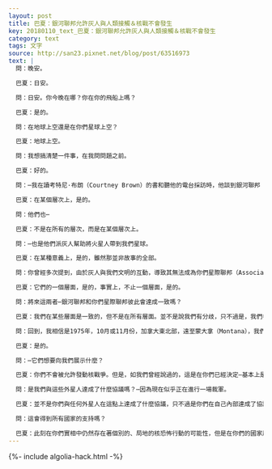 ```yaml
---
layout: post
title: 巴夏：銀河聯邦允許灰人與人類接觸＆核戰不會發生
key: 20180110_text_巴夏：銀河聯邦允許灰人與人類接觸＆核戰不會發生
category: text
tags: 文字
source: http://san23.pixnet.net/blog/post/63516973
text: |
  問：晚安。

  巴夏：日安。

  問：日安。你今晚在哪？你在你的飛船上嗎？

  巴夏：是的。

  問：在地球上空還是在你們星球上空？

  巴夏：地球上空。

  問：我想搞清楚一件事，在我問問題之前。

  巴夏：好的。

  問：⋯我在讀考特尼·布朗（Courtney Brown）的書和聽他的電台採訪時，他談到銀河聯邦（the Galactic Federation）允許灰人與我們文明進行互動。

  巴夏：在某個層次上，是的。

  問：他們也⋯

  巴夏：不是在所有的層次，而是在某個層次上。

  問：⋯也是他們派灰人幫助將火星人帶到我們星球。

  巴夏：在某種意義上，是的，雖然那並非故事的全部。

  問：你曾經多次提到，由於灰人與我們文明的互動，導致其無法成為你們星際聯邦（Association of Worlds）的一員。

  巴夏：它們的一個層面，是的，事實上，不止一個層面，是的。

  問：將來這兩者⋯銀河聯邦和你們星際聯邦彼此會達成一致嗎？

  巴夏：我們在某些層面是一致的，但不是在所有層面。並不是說我們有分歧，只不過是，我們各自的聯盟，存在著交叉共鳴的部分，也存在著不共鳴的部分，由於種種不同的議程和目的。你必須記得，我們曾經說過，在我們的時代，被稱作灰人的種族，能夠加入星際聯邦的唯一方式，是演化成我們。由於在我們的時代，灰人已經不復存在，它們全部都已成為混種。

  問：回到，我相信是1975年，10月或11月份，加拿大東北部，遠至蒙大拿（Montana），我們的數個軍事基地目擊到一個巨大的足球場尺寸的UFO，橙色，外沿有紅燈，它們可以⋯它們飛越了某些高級別的軍事基地，擾亂了我們的一些核彈的發射密碼⋯

  巴夏：是的。

  問：⋯它們想要向我們展示什麼？

  巴夏：你們不會被允許發動核戰爭。但是，如我們曾經說過的，這是在你們已經決定—基本上是在集體意識層面—你們不會這麼做之後，這才被展示給你們。這就是為什麼你們能夠被展示這一反映。

  問：是我們與這些外星人達成了什麼協議嗎？⋯因為現在似乎正在進行一場裁軍。

  巴夏：並不是你們與任何外星人在這點上達成了什麼協議，只不過是你們在自己內部達成了協議，而外星飛船很樂意將這一點反映給你們。

  問：這會得到所有國家的支持嗎？

  巴夏：此刻在你們實相中仍然存在著個別的、局地的核恐怖行動的可能性，但是在你們的國家層面，是的，這會得到支持，你們可能發生核戰爭的週期已經過去了。
---
```


{%- include algolia-hack.html -%}
